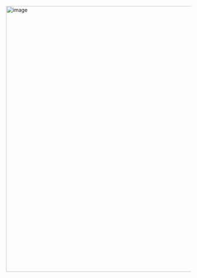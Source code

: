 <img width="825" height="725" alt="image" src="https://github.com/user-attachments/assets/1e68026e-013f-4cbe-aba0-45202730a0d0" />
